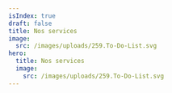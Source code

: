 ```yaml
---
isIndex: true
draft: false
title: Nos services
image:
  src: /images/uploads/259.To-Do-List.svg
hero:
  title: Nos services
  image:
    src: /images/uploads/259.To-Do-List.svg
---
```

